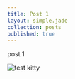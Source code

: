 ```yaml
---
title: Post 1
layout: simple.jade
collection: posts
published: true
---
```




post 1

![test kitty]({{site.baseurl}}/public/media/208234-1920x1080.jpg)
